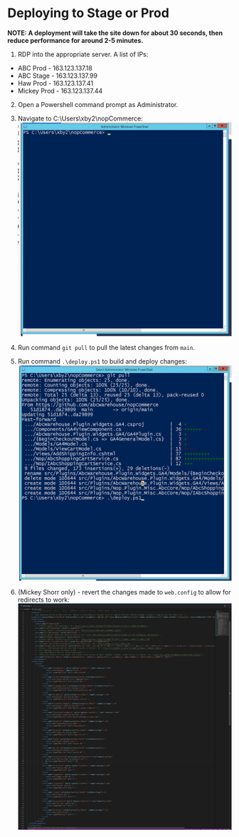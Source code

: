 # Deploying to Stage or Prod

**NOTE: A deployment will take the site down for about 30 seconds, then reduce
performance for around 2-5 minutes.**

1. RDP into the appropriate server. A list of IPs:
* ABC Prod - 163.123.137.18
* ABC Stage - 163.123.137.99
* Haw Prod - 163.123.137.41
* Mickey Prod - 163.123.137.44

2. Open a Powershell command prompt as Administrator.
3. Navigate to C:\Users\xby2\nopCommerce:
![First step](/docs/deploy_1.png?raw=true)

4. Run command `git pull` to pull the latest changes from `main`.
5. Run command `.\deploy.ps1` to build and deploy changes:
![Second step](/docs/deploy_2.png?raw=true)

6. (Mickey Shorr only) - revert the changes made to `web.config` to allow for redirects to work:
![Final step](/docs/deploy_3.png?raw=true)
